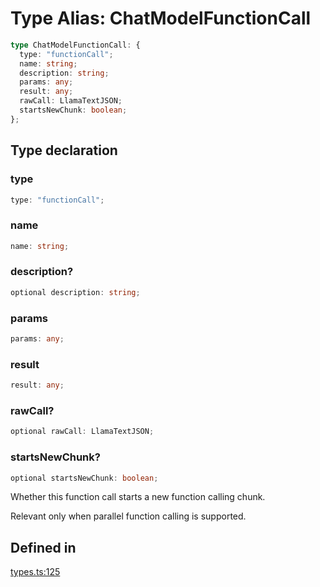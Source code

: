 # Type Alias: ChatModelFunctionCall

```ts
type ChatModelFunctionCall: {
  type: "functionCall";
  name: string;
  description: string;
  params: any;
  result: any;
  rawCall: LlamaTextJSON;
  startsNewChunk: boolean;
};
```

## Type declaration

### type

```ts
type: "functionCall";
```

### name

```ts
name: string;
```

### description?

```ts
optional description: string;
```

### params

```ts
params: any;
```

### result

```ts
result: any;
```

### rawCall?

```ts
optional rawCall: LlamaTextJSON;
```

### startsNewChunk?

```ts
optional startsNewChunk: boolean;
```

Whether this function call starts a new function calling chunk.

Relevant only when parallel function calling is supported.

## Defined in

[types.ts:125](https://github.com/withcatai/node-llama-cpp/blob/6405ee945e792651123189aae2612212095765b6/src/types.ts#L125)
